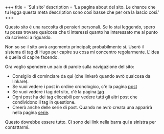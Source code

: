 +++
title = 'Sul sito'
description = 'La pagina about del sito. Le chance che tu legga questa meta description sono così basse che per ora la lascio così.'
+++

Questo sito è una raccolta di pensieri personali. Se lo stai leggendo, spero tu possa trovare qualcosa che ti interessi quanto ha interessato me al punto da scriverci a riguardo.

Non so se il sito avrà argomento principali; probabilmente sì. Userò il sistema di tag di Hugo per capire su cosa mi concentro regolarmente. L'idea è quella di capire facendo.

Ora voglio spendere un paio di parole sulla navigazione del sito:

- Consiglio di cominciare da qui (che linkerò quando avrò qualcosa da linkare).
- Se vuoi vedere i post in ordine cronologico, c'è la pagina [post](/posts)
- Se vuoi vedere i tag del sito, c'è la pagina [tag](/tags)
- Ogni post ha dei tag cliccabili per vedere tutti gli altri post che condividono il tag in questione.
- Creerò anche delle serie di post. Quando ne avrò creata una apparirà nella pagina [serie](/series).

Questo dovrebbe essere tutto. Ci sono dei link nella barra qui a sinistra per contattarmi.
